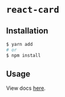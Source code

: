 # `react-card`

## Installation

```sh
$ yarn add 
# or
$ npm install 
```

## Usage

View docs [here](https://nimbus/primitives/docs/components/card).
